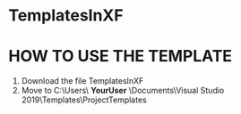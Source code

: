 # TemplatesInXF

# HOW TO USE THE TEMPLATE

1. Download the file TemplatesInXF
2. Move to C:\Users\ **YourUser** \Documents\Visual Studio 2019\Templates\ProjectTemplates
